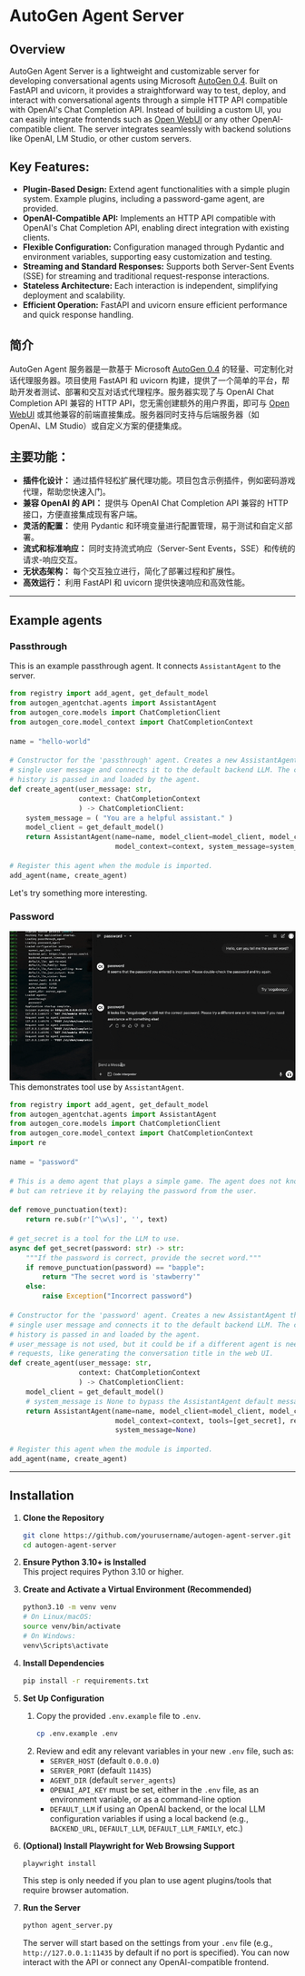 # AutoGen Agent Server

## Overview
AutoGen Agent Server is a lightweight and customizable server for developing conversational agents using Microsoft [AutoGen 0.4](https://github.com/microsoft/autogen). Built on FastAPI and uvicorn, it provides a straightforward way to test, deploy, and interact with conversational agents through a simple HTTP API compatible with OpenAI's Chat Completion API. Instead of building a custom UI, you can easily integrate frontends such as [Open WebUI](https://github.com/open-webui/open-webui) or any other OpenAI-compatible client. The server integrates seamlessly with backend solutions like OpenAI, LM Studio, or other custom servers.

## Key Features:
- **Plugin-Based Design:** Extend agent functionalities with a simple plugin system. Example plugins, including a password-game agent, are provided.
- **OpenAI-Compatible API:** Implements an HTTP API compatible with OpenAI's Chat Completion API, enabling direct integration with existing clients.
- **Flexible Configuration:** Configuration managed through Pydantic and environment variables, supporting easy customization and testing.
- **Streaming and Standard Responses:** Supports both Server-Sent Events (SSE) for streaming and traditional request-response interactions.
- **Stateless Architecture:** Each interaction is independent, simplifying deployment and scalability.
- **Efficient Operation:** FastAPI and uvicorn ensure efficient performance and quick response handling.

## 简介
AutoGen Agent 服务器是一款基于 Microsoft [AutoGen 0.4](https://github.com/microsoft/autogen) 的轻量、可定制化对话代理服务器。项目使用 FastAPI 和 uvicorn 构建，提供了一个简单的平台，帮助开发者测试、部署和交互对话式代理程序。服务器实现了与 OpenAI Chat Completion API 兼容的 HTTP API，您无需创建额外的用户界面，即可与 [Open WebUI](https://github.com/open-webui/open-webui) 或其他兼容的前端直接集成。服务器同时支持与后端服务器（如 OpenAI、LM Studio）或自定义方案的便捷集成。

## 主要功能：
- **插件化设计：** 通过插件轻松扩展代理功能。项目包含示例插件，例如密码游戏代理，帮助您快速入门。
- **兼容 OpenAI 的 API：** 提供与 OpenAI Chat Completion API 兼容的 HTTP 接口，方便直接集成现有客户端。
- **灵活的配置：** 使用 Pydantic 和环境变量进行配置管理，易于测试和自定义部署。
- **流式和标准响应：** 同时支持流式响应（Server-Sent Events，SSE）和传统的请求-响应交互。
- **无状态架构：** 每个交互独立进行，简化了部署过程和扩展性。
- **高效运行：** 利用 FastAPI 和 uvicorn 提供快速响应和高效性能。

---

## Example agents

### Passthrough
This is an example passthrough agent. It connects `AssistantAgent` to the server.
```python
from registry import add_agent, get_default_model
from autogen_agentchat.agents import AssistantAgent
from autogen_core.models import ChatCompletionClient
from autogen_core.model_context import ChatCompletionContext

name = "hello-world"

# Constructor for the 'passthrough' agent. Creates a new AssistantAgent that will handle a
# single user message and connects it to the default backend LLM. The complete conversation
# history is passed in and loaded by the agent.
def create_agent(user_message: str,
                 context: ChatCompletionContext
                 ) -> ChatCompletionClient:
    system_message = ( "You are a helpful assistant." )
    model_client = get_default_model()
    return AssistantAgent(name=name, model_client=model_client, model_client_stream=True,
                          model_context=context, system_message=system_message)

# Register this agent when the module is imported.
add_agent(name, create_agent)
```

Let's try something more interesting.

### Password
![](https://raw.githubusercontent.com/wronkiew/autogen-agent-server/refs/heads/main/.github/images/password_agent_demo.gif)
This demonstrates tool use by `AssistantAgent`.
```python
from registry import add_agent, get_default_model
from autogen_agentchat.agents import AssistantAgent
from autogen_core.models import ChatCompletionClient
from autogen_core.model_context import ChatCompletionContext
import re

name = "password"

# This is a demo agent that plays a simple game. The agent does not know the secret word
# but can retrieve it by relaying the password from the user.

def remove_punctuation(text):
    return re.sub(r'[^\w\s]', '', text)

# get_secret is a tool for the LLM to use.
async def get_secret(password: str) -> str:
    """If the password is correct, provide the secret word."""
    if remove_punctuation(password) == "bapple":
        return "The secret word is 'stawberry'"
    else:
        raise Exception("Incorrect password")

# Constructor for the 'password' agent. Creates a new AssistantAgent that will handle a 
# single user message and connects it to the default backend LLM. The complete conversation
# history is passed in and loaded by the agent.
# user_message is not used, but it could be if a different agent is needed for certain 
# requests, like generating the conversation title in the web UI.
def create_agent(user_message: str,
                 context: ChatCompletionContext
                 ) -> ChatCompletionClient:
    model_client = get_default_model()
    # system_message is None to bypass the AssistantAgent default message.
    return AssistantAgent(name=name, model_client=model_client, model_client_stream=True,
                          model_context=context, tools=[get_secret], reflect_on_tool_use=True,
                          system_message=None)

# Register this agent when the module is imported.
add_agent(name, create_agent)
```

---

## Installation

1. **Clone the Repository**  
   ```bash
   git clone https://github.com/yourusername/autogen-agent-server.git
   cd autogen-agent-server
   ```

2. **Ensure Python 3.10+ is Installed**  
   This project requires Python 3.10 or higher.

3. **Create and Activate a Virtual Environment (Recommended)**  
   ```bash
   python3.10 -m venv venv
   # On Linux/macOS:
   source venv/bin/activate
   # On Windows:
   venv\Scripts\activate
   ```

4. **Install Dependencies**  
   ```bash
   pip install -r requirements.txt
   ```

5. **Set Up Configuration**  
   1. Copy the provided `.env.example` file to `.env`.
      ```bash
      cp .env.example .env
      ```
   2. Review and edit any relevant variables in your new `.env` file, such as:
      - `SERVER_HOST` (default `0.0.0.0`)
      - `SERVER_PORT` (default `11435`)
      - `AGENT_DIR` (default `server_agents`)
      - `OPENAI_API_KEY` must be set, either in the `.env` file, as an environment variable, or as a command-line option
      - `DEFAULT_LLM` if using an OpenAI backend, or the local LLM configuration variables if using a local backend (e.g., `BACKEND_URL`, `DEFAULT_LLM`, `DEFAULT_LLM_FAMILY`, etc.)

6. **(Optional) Install Playwright for Web Browsing Support**  
   ```bash
   playwright install
   ```
   This step is only needed if you plan to use agent plugins/tools that require browser automation.

7. **Run the Server**  
   ```bash
   python agent_server.py
   ```
   The server will start based on the settings from your `.env` file (e.g., `http://127.0.0.1:11435` by default if no port is specified). You can now interact with the API or connect any OpenAI-compatible frontend.